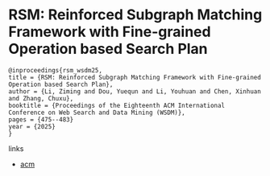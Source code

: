 # RSM: Reinforced Subgraph Matching Framework with Fine-grained Operation based Search Plan

```
@inproceedings{rsm_wsdm25,
title = {RSM: Reinforced Subgraph Matching Framework with Fine-grained Operation based Search Plan},
author = {Li, Ziming and Dou, Yuequn and Li, Youhuan and Chen, Xinhuan and Zhang, Chuxu},
booktitle = {Proceedings of the Eighteenth ACM International Conference on Web Search and Data Mining (WSDM)},
pages = {475--483}
year = {2025}
}
```

links
- [acm](http://dl.acm.org/doi/10.1145/3701551.3703516)

